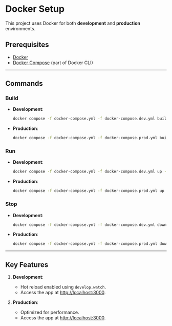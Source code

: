 # Docker Setup

This project uses Docker for both **development** and **production** environments.

## Prerequisites
- [Docker](https://docs.docker.com/get-docker/)
- [Docker Compose](https://docs.docker.com/compose/install/) (part of Docker CLI)

---

## Commands

### **Build**

- **Development**:
  ```bash
  docker compose -f docker-compose.yml -f docker-compose.dev.yml build
  ```

- **Production**:
  ```bash
  docker compose -f docker-compose.yml -f docker-compose.prod.yml build
  ```

### **Run**

- **Development**:
  ```bash
  docker compose -f docker-compose.yml -f docker-compose.dev.yml up --watch
  ```

- **Production**:
  ```bash
  docker compose -f docker-compose.yml -f docker-compose.prod.yml up -d
  ```

### **Stop**

- **Development**:
  ```bash
  docker compose -f docker-compose.yml -f docker-compose.dev.yml down
  ```

- **Production**:
  ```bash
  docker compose -f docker-compose.yml -f docker-compose.prod.yml down
  ```

---

## Key Features

1. **Development**:
   - Hot reload enabled using `develop.watch`.
   - Access the app at [http://localhost:3000](http://localhost:3000).

2. **Production**:
   - Optimized for performance.
   - Access the app at [http://localhost:3000](http://localhost:3000).
